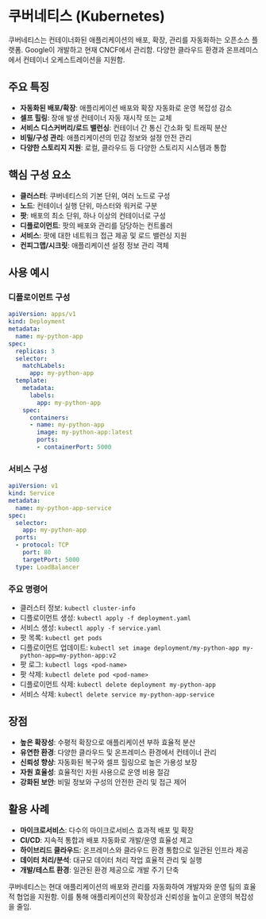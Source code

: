 # 쿠버네티스 (Kubernetes)

쿠버네티스는 컨테이너화된 애플리케이션의 배포, 확장, 관리를 자동화하는 오픈소스 플랫폼. Google이 개발하고 현재 CNCF에서 관리함. 다양한 클라우드 환경과 온프레미스에서 컨테이너 오케스트레이션을 지원함.

## 주요 특징

- **자동화된 배포/확장**: 애플리케이션 배포와 확장 자동화로 운영 복잡성 감소
- **셀프 힐링**: 장애 발생 컨테이너 자동 재시작 또는 교체
- **서비스 디스커버리/로드 밸런싱**: 컨테이너 간 통신 간소화 및 트래픽 분산
- **비밀/구성 관리**: 애플리케이션의 민감 정보와 설정 안전 관리
- **다양한 스토리지 지원**: 로컬, 클라우드 등 다양한 스토리지 시스템과 통합

## 핵심 구성 요소

- **클러스터**: 쿠버네티스의 기본 단위, 여러 노드로 구성
- **노드**: 컨테이너 실행 단위, 마스터와 워커로 구분
- **팟**: 배포의 최소 단위, 하나 이상의 컨테이너로 구성
- **디플로이먼트**: 팟의 배포와 관리를 담당하는 컨트롤러
- **서비스**: 팟에 대한 네트워크 접근 제공 및 로드 밸런싱 지원
- **컨피그맵/시크릿**: 애플리케이션 설정 정보 관리 객체

## 사용 예시

### 디플로이먼트 구성

```yaml
apiVersion: apps/v1
kind: Deployment
metadata:
  name: my-python-app
spec:
  replicas: 3
  selector:
    matchLabels:
      app: my-python-app
  template:
    metadata:
      labels:
        app: my-python-app
    spec:
      containers:
      - name: my-python-app
        image: my-python-app:latest
        ports:
        - containerPort: 5000
```

### 서비스 구성

```yaml
apiVersion: v1
kind: Service
metadata:
  name: my-python-app-service
spec:
  selector:
    app: my-python-app
  ports:
  - protocol: TCP
    port: 80
    targetPort: 5000
  type: LoadBalancer
```

### 주요 명령어

- 클러스터 정보: `kubectl cluster-info`
- 디플로이먼트 생성: `kubectl apply -f deployment.yaml`
- 서비스 생성: `kubectl apply -f service.yaml`
- 팟 목록: `kubectl get pods`
- 디플로이먼트 업데이트: `kubectl set image deployment/my-python-app my-python-app=my-python-app:v2`
- 팟 로그: `kubectl logs <pod-name>`
- 팟 삭제: `kubectl delete pod <pod-name>`
- 디플로이먼트 삭제: `kubectl delete deployment my-python-app`
- 서비스 삭제: `kubectl delete service my-python-app-service`

## 장점

- **높은 확장성**: 수평적 확장으로 애플리케이션 부하 효율적 분산
- **유연한 환경**: 다양한 클라우드 및 온프레미스 환경에서 컨테이너 관리
- **신뢰성 향상**: 자동화된 복구와 셀프 힐링으로 높은 가용성 보장
- **자원 효율성**: 효율적인 자원 사용으로 운영 비용 절감
- **강화된 보안**: 비밀 정보와 구성의 안전한 관리 및 접근 제어

## 활용 사례

- **마이크로서비스**: 다수의 마이크로서비스 효과적 배포 및 확장
- **CI/CD**: 지속적 통합과 배포 자동화로 개발/운영 효율성 제고
- **하이브리드 클라우드**: 온프레미스와 클라우드 환경 통합으로 일관된 인프라 제공
- **데이터 처리/분석**: 대규모 데이터 처리 작업 효율적 관리 및 실행
- **개발/테스트 환경**: 일관된 환경 제공으로 개발 주기 단축

쿠버네티스는 현대 애플리케이션의 배포와 관리를 자동화하여 개발자와 운영 팀의 효율적 협업을 지원함. 이를 통해 애플리케이션의 확장성과 신뢰성을 높이고 운영의 복잡성을 줄임.
